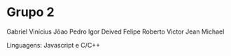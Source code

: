 # Grupo 2

Gabriel
Vinícius
Jõao Pedro
Igor
Deived
Felipe
Roberto
Victor Jean
Michael

Linguagens: Javascript e C/C++
